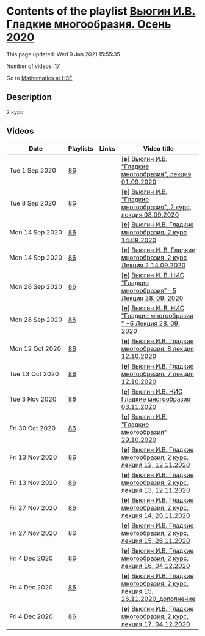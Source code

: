 # Contents of the playlist [Вьюгин И.В. Гладкие многообразия. Осень 2020](https://www.youtube.com/playlist?list=PLq3E5oubNNoBUprhBzyMtaJzB99H7k_Mt)

This page updated: Wed 9 Jun 2021 15:55:35

Number of videos: [17](#videos)

Go to [Mathematics at HSE](../README.md)

## Description

2 курс

## Videos

|Date|Playlists|Links|Video title|
|---|---|---|---|
| Tue&nbsp;1&nbsp;Sep&nbsp;2020 | [86](../playlists/86 "Вьюгин И.В. Гладкие многообразия. Осень 2020") |  | [[**e**](https://studio.youtube.com/video/xRMdrMi5Z2U/edit "Edit")] [Вьюгин И.В. &#34;Гладкие многообразия&#34;, лекция 01.09.2020](https://www.youtube.com/watch?v=xRMdrMi5Z2U&list=PLq3E5oubNNoBUprhBzyMtaJzB99H7k_Mt) |
| Tue&nbsp;8&nbsp;Sep&nbsp;2020 | [86](../playlists/86 "Вьюгин И.В. Гладкие многообразия. Осень 2020") |  | [[**e**](https://studio.youtube.com/video/V0bs-Z4YWUI/edit "Edit")] [Вьюгин И.В. &#34;Гладкие многообразия&#34;, 2 курс, лекция 08.09.2020](https://www.youtube.com/watch?v=V0bs-Z4YWUI&list=PLq3E5oubNNoBUprhBzyMtaJzB99H7k_Mt) |
| Mon&nbsp;14&nbsp;Sep&nbsp;2020 | [86](../playlists/86 "Вьюгин И.В. Гладкие многообразия. Осень 2020") |  | [[**e**](https://studio.youtube.com/video/xG6iQQc9m8s/edit "Edit")] [Вьюгин И.В. Гладкие многообразия, 2 курс 14.09.2020](https://www.youtube.com/watch?v=xG6iQQc9m8s&list=PLq3E5oubNNoBUprhBzyMtaJzB99H7k_Mt) |
| Mon&nbsp;14&nbsp;Sep&nbsp;2020 | [86](../playlists/86 "Вьюгин И.В. Гладкие многообразия. Осень 2020") |  | [[**e**](https://studio.youtube.com/video/vcrsD7i6kJ0/edit "Edit")] [Вьюгин И. В.  Гладкие многообразия, 2 курс Лекция 2 14.09.2020](https://www.youtube.com/watch?v=vcrsD7i6kJ0&list=PLq3E5oubNNoBUprhBzyMtaJzB99H7k_Mt) |
| Mon&nbsp;28&nbsp;Sep&nbsp;2020 | [86](../playlists/86 "Вьюгин И.В. Гладкие многообразия. Осень 2020") |  | [[**e**](https://studio.youtube.com/video/ZDnf4GJkQp8/edit "Edit")] [Вьюгин И. В.  НИС &#34;Гладкие многообразия&#34;-  5 Лекция 28. 09. 2020](https://www.youtube.com/watch?v=ZDnf4GJkQp8&list=PLq3E5oubNNoBUprhBzyMtaJzB99H7k_Mt "Научно-исследовательский семинар &#34;Гладкие многообразия&#34;&#013;Курс обязательный (Математика)&#013; Факультет математики&#013;2-й курс, 1, 2 модуль&#013; Вьюгин Илья Владимирович") |
| Mon&nbsp;28&nbsp;Sep&nbsp;2020 | [86](../playlists/86 "Вьюгин И.В. Гладкие многообразия. Осень 2020") |  | [[**e**](https://studio.youtube.com/video/y3c94h3vw5U/edit "Edit")] [Вьюгин И. В.  НИС &#34;Гладкие многообразия &#34; -6 Лекция 28. 09. 2020](https://www.youtube.com/watch?v=y3c94h3vw5U&list=PLq3E5oubNNoBUprhBzyMtaJzB99H7k_Mt "Научно-исследовательский семинар &#34;Гладкие многообразия&#34;&#013;Курс обязательный (Математика)&#013; Факультет математики&#013;2-й курс, 1, 2 модуль&#013;Вьюгин Илья Владимирович") |
| Mon&nbsp;12&nbsp;Oct&nbsp;2020 | [86](../playlists/86 "Вьюгин И.В. Гладкие многообразия. Осень 2020") |  | [[**e**](https://studio.youtube.com/video/m_TNVRvAAKs/edit "Edit")] [Вьюгин И.В. Гладкие многообразия. 8 лекция 12.10.2020](https://www.youtube.com/watch?v=m_TNVRvAAKs&list=PLq3E5oubNNoBUprhBzyMtaJzB99H7k_Mt) |
| Tue&nbsp;13&nbsp;Oct&nbsp;2020 | [86](../playlists/86 "Вьюгин И.В. Гладкие многообразия. Осень 2020") |  | [[**e**](https://studio.youtube.com/video/Tq_nBzErno8/edit "Edit")] [Вьюгин И.В. Гладкие многообразия. 7 лекция 12.10.2020](https://www.youtube.com/watch?v=Tq_nBzErno8&list=PLq3E5oubNNoBUprhBzyMtaJzB99H7k_Mt) |
| Tue&nbsp;3&nbsp;Nov&nbsp;2020 | [86](../playlists/86 "Вьюгин И.В. Гладкие многообразия. Осень 2020") |  | [[**e**](https://studio.youtube.com/video/mUAW4zmGzO8/edit "Edit")] [Вьюгин И.В. НИС Гладкие многообразия 03.11.2020](https://www.youtube.com/watch?v=mUAW4zmGzO8&list=PLq3E5oubNNoBUprhBzyMtaJzB99H7k_Mt "БАКАЛАВРИАТ 2020&#013;Научно-исследовательский семинар &#34;Гладкие многообразия&#34;&#013;Курс обязательный (Математика)&#013;Факультет математики&#013;2-й курс,  2 модуль&#013;Преподаватель: Вьюгин Илья Владимирович") |
| Fri&nbsp;30&nbsp;Oct&nbsp;2020 | [86](../playlists/86 "Вьюгин И.В. Гладкие многообразия. Осень 2020") |  | [[**e**](https://studio.youtube.com/video/nYL_TESFJ0E/edit "Edit")] [Вьюгин И.В. &#34;Гладкие многообразия&#34; 29.10.2020](https://www.youtube.com/watch?v=nYL_TESFJ0E&list=PLq3E5oubNNoBUprhBzyMtaJzB99H7k_Mt "БАКАЛАВРИАТ 2020&#013;Научно-исследовательский семинар &#34;Гладкие многообразия&#34;&#013;Курс обязательный &#013;Факультет математики&#013;2-й курс,  2 модуль&#013;Преподаватель: Вьюгин Илья Владимирович") |
| Fri&nbsp;13&nbsp;Nov&nbsp;2020 | [86](../playlists/86 "Вьюгин И.В. Гладкие многообразия. Осень 2020") |  | [[**e**](https://studio.youtube.com/video/clG8_7diwLE/edit "Edit")] [Вьюгин И.В. Гладкие многообразия, 2 курс, лекция 12, 12.11.2020](https://www.youtube.com/watch?v=clG8_7diwLE&list=PLq3E5oubNNoBUprhBzyMtaJzB99H7k_Mt) |
| Fri&nbsp;13&nbsp;Nov&nbsp;2020 | [86](../playlists/86 "Вьюгин И.В. Гладкие многообразия. Осень 2020") |  | [[**e**](https://studio.youtube.com/video/b4-yHtBYbGc/edit "Edit")] [Вьюгин И.В. Гладкие многообразия, 2 курс, лекция 13, 12.11.2020](https://www.youtube.com/watch?v=b4-yHtBYbGc&list=PLq3E5oubNNoBUprhBzyMtaJzB99H7k_Mt) |
| Fri&nbsp;27&nbsp;Nov&nbsp;2020 | [86](../playlists/86 "Вьюгин И.В. Гладкие многообразия. Осень 2020") |  | [[**e**](https://studio.youtube.com/video/RZmXvB0c2vY/edit "Edit")] [Вьюгин И.В. Гладкие многообразия, 2 курс, лекция 14, 26.11.2020](https://www.youtube.com/watch?v=RZmXvB0c2vY&list=PLq3E5oubNNoBUprhBzyMtaJzB99H7k_Mt) |
| Fri&nbsp;27&nbsp;Nov&nbsp;2020 | [86](../playlists/86 "Вьюгин И.В. Гладкие многообразия. Осень 2020") |  | [[**e**](https://studio.youtube.com/video/xiWuTeYG8oQ/edit "Edit")] [Вьюгин И.В. Гладкие многообразия, 2 курс, лекция 15, 26.11.2020](https://www.youtube.com/watch?v=xiWuTeYG8oQ&list=PLq3E5oubNNoBUprhBzyMtaJzB99H7k_Mt) |
| Fri&nbsp;4&nbsp;Dec&nbsp;2020 | [86](../playlists/86 "Вьюгин И.В. Гладкие многообразия. Осень 2020") |  | [[**e**](https://studio.youtube.com/video/4OXmOYfze4w/edit "Edit")] [Вьюгин И.В. Гладкие многообразия, 2 курс, лекция 16, 04.12.2020](https://www.youtube.com/watch?v=4OXmOYfze4w&list=PLq3E5oubNNoBUprhBzyMtaJzB99H7k_Mt) |
| Fri&nbsp;4&nbsp;Dec&nbsp;2020 | [86](../playlists/86 "Вьюгин И.В. Гладкие многообразия. Осень 2020") |  | [[**e**](https://studio.youtube.com/video/VPjgDYlXcJI/edit "Edit")] [Вьюгин И.В. Гладкие многообразия, 2 курс, лекция 15, 26.11.2020&#95;дополнение](https://www.youtube.com/watch?v=VPjgDYlXcJI&list=PLq3E5oubNNoBUprhBzyMtaJzB99H7k_Mt) |
| Fri&nbsp;4&nbsp;Dec&nbsp;2020 | [86](../playlists/86 "Вьюгин И.В. Гладкие многообразия. Осень 2020") |  | [[**e**](https://studio.youtube.com/video/6MfFNsMzHF0/edit "Edit")] [Вьюгин И.В. Гладкие многообразия, 2 курс, лекция 17, 04.12.2020](https://www.youtube.com/watch?v=6MfFNsMzHF0&list=PLq3E5oubNNoBUprhBzyMtaJzB99H7k_Mt) |
